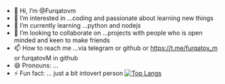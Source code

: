 - 👋 Hi, I’m @Furqatovm
- 👀 I’m interested in ...coding and passionate about learning new things
- 🌱 I’m currently learning ...python and nodejs
- 💞️ I’m looking to collaborate on ...projects with people who is open minded and keen to make friends
- 📫 How to reach me ...via telegram or github or https://t.me/furqatov_m or furqatovM in github
- 😄 Pronouns: ...  
- ⚡ Fun fact: ... just a bit intovert person 
[![Top Langs](https://github-readme-stats.vercel.app/api/top-langs/?username=Furqatovm&layout=compact&theme=tokyonight)](https://github.com/anuraghazra/github-readme-stats)
